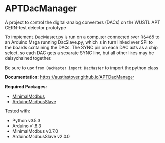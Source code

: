 # APTDacManager
A project to control the digital-analog converters (DACs) on the WUSTL APT CERN-test
 detector prototype

To implement, DacMaster.py is run on a computer connected over RS485 to an Arduino Mega
 running DacSlave.py, which is in turn linked over SPI to the boards containing the
 DACs. The SYNC pin on each DAC acts as a chip select, so each DAC gets a separate SYNC
 line, but all other lines may be daisychained together.
 
Be sure to use `from DacMaster import DacMaster` to import the python class

**Documentation:** <https://austinstover.github.io/APTDacManager>

**Required Packages:**
  - [MinimalModbus](https://github.com/pyhys/minimalmodbus)
  - [ArduinoModbusSlave](https://github.com/yaacov/ArduinoModbusSlave)
  
Tested with:
  - Python				v3.5.3
  - Arduino				v1.8.3
  - MinimalModbus		v0.7.0
  - ArduinoModbusSlave	v2.0.0